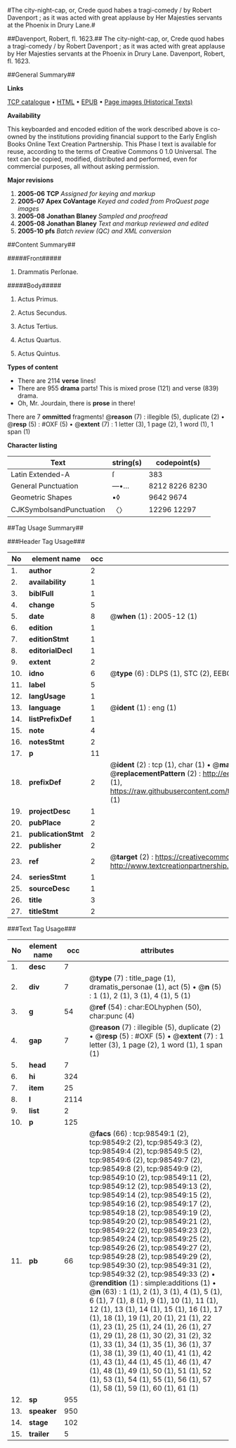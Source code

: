 #The city-night-cap, or, Crede quod habes a tragi-comedy / by Robert Davenport ; as it was acted with great applause by Her Majesties servants at the Phoenix in Drury Lane.#

##Davenport, Robert, fl. 1623.##
The city-night-cap, or, Crede quod habes a tragi-comedy / by Robert Davenport ; as it was acted with great applause by Her Majesties servants at the Phoenix in Drury Lane.
Davenport, Robert, fl. 1623.

##General Summary##

**Links**

[TCP catalogue](http://www.ota.ox.ac.uk/tcp/)  • 
[HTML](http://tei.it.ox.ac.uk/tcp/Texts-HTML/free/A37/A37210.html)  • 
[EPUB](http://tei.it.ox.ac.uk/tcp/Texts-EPUB/free/A37/A37210.epub) • 
[Page images (Historical Texts)](https://data.historicaltexts.jisc.ac.uk/view?pubId=eebo-13222263e&pageId=eebo-13222263e-98549-1)

**Availability**

This keyboarded and encoded edition of the
	       work described above is co-owned by the institutions
	       providing financial support to the Early English Books
	       Online Text Creation Partnership. This Phase I text is
	       available for reuse, according to the terms of Creative
	       Commons 0 1.0 Universal. The text can be copied,
	       modified, distributed and performed, even for
	       commercial purposes, all without asking permission.

**Major revisions**

1. __2005-06__ __TCP__ *Assigned for keying and markup*
1. __2005-07__ __Apex CoVantage__ *Keyed and coded from ProQuest page images*
1. __2005-08__ __Jonathan Blaney__ *Sampled and proofread*
1. __2005-08__ __Jonathan Blaney__ *Text and markup reviewed and edited*
1. __2005-10__ __pfs__ *Batch review (QC) and XML conversion*

##Content Summary##

#####Front#####

1. Drammatis Perſonae.

#####Body#####

1. Actus Primus.

1. Actus Secundus.

1. Actus Tertius.

1. Actus Quartus.

1. Actus Quintus.

**Types of content**

  * There are 2114 **verse** lines!
  * There are 955 **drama** parts! This is mixed prose (121) and verse (839) drama.
  * Oh, Mr. Jourdain, there is **prose** in there!

There are 7 **ommitted** fragments! 
 @__reason__ (7) : illegible (5), duplicate (2)  •  @__resp__ (5) : #OXF (5)  •  @__extent__ (7) : 1 letter (3), 1 page (2), 1 word (1), 1 span (1)

**Character listing**


|Text|string(s)|codepoint(s)|
|---|---|---|
|Latin Extended-A|ſ|383|
|General Punctuation|—•…|8212 8226 8230|
|Geometric Shapes|▪◊|9642 9674|
|CJKSymbolsandPunctuation|〈〉|12296 12297|

##Tag Usage Summary##

###Header Tag Usage###

|No|element name|occ|attributes|
|---|---|---|---|
|1.|__author__|2||
|2.|__availability__|1||
|3.|__biblFull__|1||
|4.|__change__|5||
|5.|__date__|8| @__when__ (1) : 2005-12 (1)|
|6.|__edition__|1||
|7.|__editionStmt__|1||
|8.|__editorialDecl__|1||
|9.|__extent__|2||
|10.|__idno__|6| @__type__ (6) : DLPS (1), STC (2), EEBO-CITATION (1), OCLC (1), VID (1)|
|11.|__label__|5||
|12.|__langUsage__|1||
|13.|__language__|1| @__ident__ (1) : eng (1)|
|14.|__listPrefixDef__|1||
|15.|__note__|4||
|16.|__notesStmt__|2||
|17.|__p__|11||
|18.|__prefixDef__|2| @__ident__ (2) : tcp (1), char (1)  •  @__matchPattern__ (2) : ([0-9\-]+):([0-9IVX]+) (1), (.+) (1)  •  @__replacementPattern__ (2) : http://eebo.chadwyck.com/downloadtiff?vid=$1&page=$2 (1), https://raw.githubusercontent.com/textcreationpartnership/Texts/master/tcpchars.xml#$1 (1)|
|19.|__projectDesc__|1||
|20.|__pubPlace__|2||
|21.|__publicationStmt__|2||
|22.|__publisher__|2||
|23.|__ref__|2| @__target__ (2) : https://creativecommons.org/publicdomain/zero/1.0/ (1), http://www.textcreationpartnership.org/docs/. (1)|
|24.|__seriesStmt__|1||
|25.|__sourceDesc__|1||
|26.|__title__|3||
|27.|__titleStmt__|2||


###Text Tag Usage###

|No|element name|occ|attributes|
|---|---|---|---|
|1.|__desc__|7||
|2.|__div__|7| @__type__ (7) : title_page (1), dramatis_personae (1), act (5)  •  @__n__ (5) : 1 (1), 2 (1), 3 (1), 4 (1), 5 (1)|
|3.|__g__|54| @__ref__ (54) : char:EOLhyphen (50), char:punc (4)|
|4.|__gap__|7| @__reason__ (7) : illegible (5), duplicate (2)  •  @__resp__ (5) : #OXF (5)  •  @__extent__ (7) : 1 letter (3), 1 page (2), 1 word (1), 1 span (1)|
|5.|__head__|7||
|6.|__hi__|324||
|7.|__item__|25||
|8.|__l__|2114||
|9.|__list__|2||
|10.|__p__|125||
|11.|__pb__|66| @__facs__ (66) : tcp:98549:1 (2), tcp:98549:2 (2), tcp:98549:3 (2), tcp:98549:4 (2), tcp:98549:5 (2), tcp:98549:6 (2), tcp:98549:7 (2), tcp:98549:8 (2), tcp:98549:9 (2), tcp:98549:10 (2), tcp:98549:11 (2), tcp:98549:12 (2), tcp:98549:13 (2), tcp:98549:14 (2), tcp:98549:15 (2), tcp:98549:16 (2), tcp:98549:17 (2), tcp:98549:18 (2), tcp:98549:19 (2), tcp:98549:20 (2), tcp:98549:21 (2), tcp:98549:22 (2), tcp:98549:23 (2), tcp:98549:24 (2), tcp:98549:25 (2), tcp:98549:26 (2), tcp:98549:27 (2), tcp:98549:28 (2), tcp:98549:29 (2), tcp:98549:30 (2), tcp:98549:31 (2), tcp:98549:32 (2), tcp:98549:33 (2)  •  @__rendition__ (1) : simple:additions (1)  •  @__n__ (63) : 1 (1), 2 (1), 3 (1), 4 (1), 5 (1), 6 (1), 7 (1), 8 (1), 9 (1), 10 (1), 11 (1), 12 (1), 13 (1), 14 (1), 15 (1), 16 (1), 17 (1), 18 (1), 19 (1), 20 (1), 21 (1), 22 (1), 23 (1), 25 (1), 24 (1), 26 (1), 27 (1), 29 (1), 28 (1), 30 (2), 31 (2), 32 (1), 33 (1), 34 (1), 35 (1), 36 (1), 37 (1), 38 (1), 39 (1), 40 (1), 41 (1), 42 (1), 43 (1), 44 (1), 45 (1), 46 (1), 47 (1), 48 (1), 49 (1), 50 (1), 51 (1), 52 (1), 53 (1), 54 (1), 55 (1), 56 (1), 57 (1), 58 (1), 59 (1), 60 (1), 61 (1)|
|12.|__sp__|955||
|13.|__speaker__|950||
|14.|__stage__|102||
|15.|__trailer__|5||
